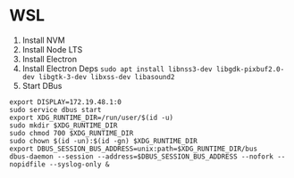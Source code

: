 
# WSL

1. Install NVM
2. Install Node LTS
3. Install Electron
4. Install Electron Deps
```sudo apt install libnss3-dev libgdk-pixbuf2.0-dev libgtk-3-dev libxss-dev libasound2```
5. Start DBus
```
export DISPLAY=172.19.48.1:0
sudo service dbus start
export XDG_RUNTIME_DIR=/run/user/$(id -u)
sudo mkdir $XDG_RUNTIME_DIR
sudo chmod 700 $XDG_RUNTIME_DIR
sudo chown $(id -un):$(id -gn) $XDG_RUNTIME_DIR
export DBUS_SESSION_BUS_ADDRESS=unix:path=$XDG_RUNTIME_DIR/bus
dbus-daemon --session --address=$DBUS_SESSION_BUS_ADDRESS --nofork --nopidfile --syslog-only &
```